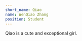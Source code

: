 ```yaml
---
short_name: Qiao
name: WenQiao Zhang
position: Student
---
```

Qiao is a cute and exceptional girl.
